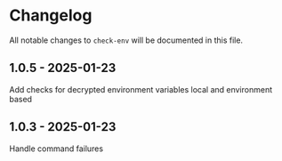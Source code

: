 # Changelog

All notable changes to `check-env` will be documented in this file.

## 1.0.5 - 2025-01-23

Add checks for decrypted environment variables local and environment based

## 1.0.3 - 2025-01-23

Handle command failures
